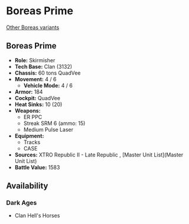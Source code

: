 # Boreas Prime 

[Other Boreas variants](../boreas.md) 

## Boreas Prime 

- **Role:** Skirmisher 
- **Tech Base:** Clan (3132) 
- **Chassis:** 60 tons QuadVee 
- **Movement:** 4 / 6 
  - **Vehicle Mode:** 4 / 6 
- **Armor:** 184 
- **Cockpit:** QuadVee 
- **Heat Sinks:** 10 (20) 
- **Weapons:** 
  - ER PPC 
  - Streak SRM 6 (ammo: 15) 
  - Medium Pulse Laser 
- **Equipment:** 
  - Tracks 
  - CASE 
- **Sources:** XTRO Republic II - Late Republic , [Master Unit List](Master Unit List) 
- **Battle Value:** 1583 

## Availability 

### Dark Ages 

- Clan Hell's Horses 

